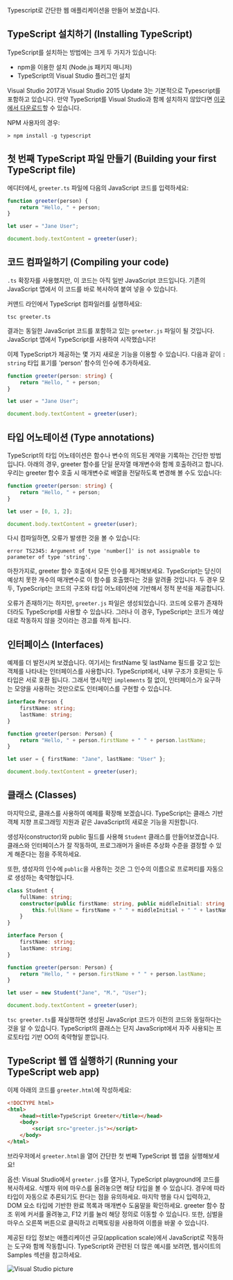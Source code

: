 Typescript로 간단한 웹 애플리케이션을 만들어 보겠습니다.

## TypeScript 설치하기 (Installing TypeScript)

TypeScript를 설치하는 방법에는 크게 두 가지가 있습니다:

* npm을 이용한 설치 (Node.js 패키지 매니저)
* TypeScript의 Visual Studio 플러그인 설치

Visual Studio 2017과 Visual Studio 2015 Update 3는 기본적으로 Typescript를 포함하고 있습니다.
만약 TypeScript를 Visual Studio과 함께 설치하지 않았다면 [이곳에서 다운로드](/#download-links)할 수 있습니다.

NPM 사용자의 경우:

```shell
> npm install -g typescript
```

## 첫 번째 TypeScript 파일 만들기 (Building your first TypeScript file)

에디터에서, `greeter.ts` 파일에 다음의 JavaScript 코드를 입력하세요:

```ts
function greeter(person) {
    return "Hello, " + person;
}

let user = "Jane User";

document.body.textContent = greeter(user);
```

## 코드 컴파일하기 (Compiling your code)

`.ts` 확장자를 사용했지만, 이 코드는 아직 일반 JavaScript 코드입니다.
기존의 JavaScript 앱에서 이 코드를 바로 복사하여 붙여 넣을 수 있습니다.

커맨드 라인에서 TypeScript 컴파일러를 실행하세요:

```shell
tsc greeter.ts
```

결과는 동일한 JavaScript 코드를 포함하고 있는 `greeter.js` 파일이 될 것입니다.
JavaScript 앱에서 TypeScript를 사용하여 시작했습니다!

이제 TypeScript가 제공하는 몇 가지 새로운 기능을 이용할 수 있습니다.
다음과 같이 `: string` 타입 표기를 'person' 함수의 인수에 추가하세요.

```ts
function greeter(person: string) {
    return "Hello, " + person;
}

let user = "Jane User";

document.body.textContent = greeter(user);
```

## 타입 어노테이션 (Type annotations)

TypeScript의 타입 어노테이션은 함수나 변수의 의도된 계약을 기록하는 간단한 방법입니다.
아래의 경우, greeter 함수를 단일 문자열 매개변수와 함께 호출하려고 합니다.
우리는 greeter 함수 호출 시 매개변수로 배열을 전달하도록 변경해 볼 수도 있습니다:

```ts
function greeter(person: string) {
    return "Hello, " + person;
}

let user = [0, 1, 2];

document.body.textContent = greeter(user);
```

다시 컴파일하면, 오류가 발생한 것을 볼 수 있습니다:

```shell
error TS2345: Argument of type 'number[]' is not assignable to parameter of type 'string'.
```

마찬가지로, greeter 함수 호출에서 모든 인수를 제거해보세요.
TypeScript는 당신이 예상치 못한 개수의 매개변수로 이 함수를 호출했다는 것을 알려줄 것입니다.
두 경우 모두, TypeScript는 코드의 구조와 타입 어노테이션에 기반해서 정적 분석을 제공합니다.

오류가 존재하기는 하지만, `greeter.js` 파일은 생성되었습니다.
코드에 오류가 존재하더라도 TypeScript를 사용할 수 있습니다. 그러나 이 경우, TypeScript는 코드가 예상대로 작동하지 않을 것이라는 경고를 하게 됩니다.

## 인터페이스 (Interfaces)

예제를 더 발전시켜 보겠습니다. 여기서는 firstName 및 lastName 필드를 갖고 있는 객체를 나타내는 인터페이스를 사용합니다.
TypeScript에서, 내부 구조가 호환되는 두 타입은 서로 호환 됩니다.
그래서 명시적인 `implements` 절 없이, 인터페이스가 요구하는 모양을 사용하는 것만으로도 인터페이스를 구현할 수 있습니다.

```ts
interface Person {
    firstName: string;
    lastName: string;
}

function greeter(person: Person) {
    return "Hello, " + person.firstName + " " + person.lastName;
}

let user = { firstName: "Jane", lastName: "User" };

document.body.textContent = greeter(user);
```

## 클래스 (Classes)

마지막으로, 클래스를 사용하여 예제를 확장해 보겠습니다.
TypeScript는 클래스 기반 객체 지향 프로그래밍 지원과 같은 JavaScript의 새로운 기능을 지원합니다.

생성자(constructor)와 public 필드를 사용해 `Student` 클래스를 만들어보겠습니다.
클래스와 인터페이스가 잘 작동하여, 프로그래머가 올바른 추상화 수준을 결정할 수 있게 해준다는 점을 주목하세요.

또한, 생성자의 인수에 `public`을 사용하는 것은 그 인수의 이름으로 프로퍼티를 자동으로 생성하는 축약형입니다.

```ts
class Student {
    fullName: string;
    constructor(public firstName: string, public middleInitial: string, public lastName: string) {
        this.fullName = firstName + " " + middleInitial + " " + lastName;
    }
}

interface Person {
    firstName: string;
    lastName: string;
}

function greeter(person: Person) {
    return "Hello, " + person.firstName + " " + person.lastName;
}

let user = new Student("Jane", "M.", "User");

document.body.textContent = greeter(user);
```

`tsc greeter.ts`를 재실행하면 생성된 JavaScript 코드가 이전의 코드와 동일하다는 것을 알 수 있습니다.
TypeScript의 클래스는 단지 JavaScript에서 자주 사용되는 프로토타입 기반 OO의 축약형일 뿐입니다.

## TypeScript 웹 앱 실행하기 (Running your TypeScript web app)

이제 아래의 코드를 `greeter.html`에 작성하세요:

```html
<!DOCTYPE html>
<html>
    <head><title>TypeScript Greeter</title></head>
    <body>
        <script src="greeter.js"></script>
    </body>
</html>
```

브라우저에서 `greeter.html`을 열어 간단한 첫 번째 TypeScript 웹 앱을 실행해보세요!

옵션: Visual Studio에서 `greeter.js`를 열거나, TypeScript playground에 코드를 복사하세요.
식별자 위에 마우스를 올려놓으면 해당 타입을 볼 수 있습니다.
경우에 따라 타입이 자동으로 추론되기도 한다는 점을 유의하세요.
마지막 행을 다시 입력하고, DOM 요소 타입에 기반한 완료 목록과 매개변수 도움말을 확인하세요.
greeter 함수 참조 위에 커서를 올려놓고, F12 키를 눌러 해당 정의로 이동할 수 있습니다.
또한, 심벌을 마우스 오른쪽 버튼으로 클릭하고 리팩토링을 사용하여 이름을 바꿀 수 있습니다.

제공된 타입 정보는 애플리케이션 규모(application scale)에서 JavaScript로 작동하는 도구와 함께 작동합니다.
TypeScript와 관련된 더 많은 예시를 보려면, 웹사이트의 Samples 섹션을 참고하세요.

![Visual Studio picture](/assets/images/docs/greet_person.png)
